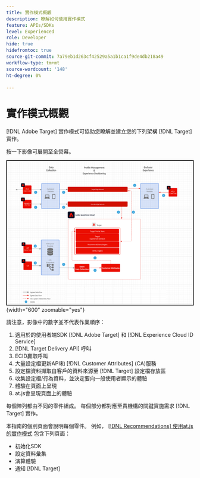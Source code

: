```yaml
---
title: 實作模式概觀
description: 瞭解如何使用實作模式
feature: APIs/SDKs
level: Experienced
role: Developer
hide: true
hidefromtoc: true
source-git-commit: 7a79eb1d263cf42529a5a1b1ca1f9de4db218a49
workflow-type: tm+mt
source-wordcount: '148'
ht-degree: 0%

---
```


# 實作模式概觀

[!DNL Adobe Target] 實作模式可協助您瞭解並建立您的下列架構 [!DNL Target] 實作。

按一下影像可展開至全熒幕。

![Adobe Target架構圖](/help/dev/patterns/assets/architecture-chart.png){width="600" zoomable="yes"}

請注意，影像中的數字並不代表作業順序：

1. 適用於的使用者端SDK [!DNL Adobe Target] 和 [!DNL Experience Cloud ID Service]
1. [!DNL Target Delivery API] 呼叫
1. ECID贏取呼叫
1. 大量設定檔更新API和 [!DNL Customer Attributes] (CA)服務
1. 設定檔資料擷取自客戶的資料來源至 [!DNL Target] 設定檔存放區
1. 收集設定檔/行為資料，並決定要向一般使用者顯示的體驗
1. 體驗在頁面上呈現
1. at.js會呈現頁面上的體驗

每個陣列都由不同的零件組成。 每個部分都對應至貴機構的關鍵實施需求 [!DNL Target] 實作。

本指南的個別頁面會說明每個零件。 例如， [[!DNL Recommendations] 使用at.js的實作模式](/help/dev/patterns/recs-atjs/recs-implementation-pattern-atjs.md) 包含下列頁面：

* 初始化SDK
* 設定資料彙集
* 演算體驗
* 通知 [!DNL Target]

